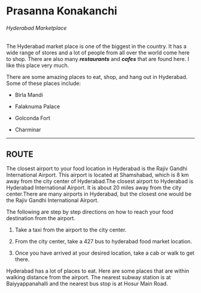 

# Prasanna Konakanchi

###### Hyderabad Marketplace 


The Hyderabad market place is one of the biggest in the country. It has a wide range of stores and a lot of people from all over the world come here to shop. There are also many ***restaurants*** and ***cafes*** that are found here. I like this place very much.

There are some amazing places to eat, shop, and hang out in Hyderabad. Some of these places include:


- Birla Mandi

- Falaknuma Palace

- Golconda Fort

- Charminar
---
## ROUTE
The closest airport to your food location in Hyderabad is the Rajiv Gandhi International Airport.
This airport is located at Shamshabad, which is 8 km away from the city center of Hyderabad.The closest airport to Hyderabad is Hyderabad International Airport. It is about 20 miles away from the city center.There are many airports in Hyderabad, but the closest one would be the Rajiv Gandhi International Airport.

 The following are step by step directions on how to reach your food destination from the airport.

1. Take a taxi from the airport to the city center.

2. From the city center, take a 427 bus  to hyderabad food market  location.

3. Once you have arrived at your desired location, take a cab or walk to get there.

Hyderabad has a lot of places to eat. Here are some places that are within walking distance from the airport.
The nearest subway station is at Baiyyappanahalli and the nearest bus stop is at Hosur Main Road.

